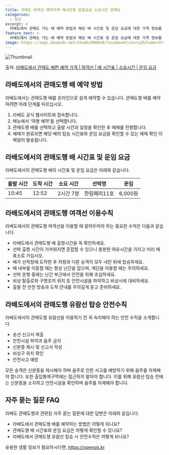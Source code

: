 ```yaml
---
title: 라배도 여객선 예약가격 배시간표 운임요금 소요시간 관매도
categories:
  - 일상
excerpt: >
  라배도에서 관매도 가는 배 예약 방법과 해당 배 시간표 및 운임 요금에 대한 가격 정보를 안내 드리겠습니다. 안전하고 재밋는 관매도행 여행을 위해 아래 정보 참고하시기 바랍니다. 관매도행 배편 예약하기 👈 클릭라배도에서 관매도행 배 시간표출발 시간도착 시간소요 시간선박명요금10:4512:522시간 7분한림페리11호6,000원관매도행 배편 예약하기 👈 클릭라배도에서 관매도행 여객선 탑승 시 이용수칙라배도에서 관매도행 여객선을 이용할 때 알아두어야 하는 중요한 수칙에 대해 안내합니다. 중요한 내용 1) 라배도에서 관매도행 배 출항시간을 꼭 확인하세요. 2) 선박 출항 시간이 가까워지면 혼잡할 수 있으니 충분한 여유시간을 가지고 미리 매표소로 가십시오. 3) 배가 선착장에 도착한 후 차량과 다른 승객이 모두 ..
feature_text: >
  라배도에서 관매도 가는 배 예약 방법과 해당 배 시간표 및 운임 요금에 대한 가격 정보를 안내 드리겠습니다. 안전하고 재밋는 관매도행 여행을 위해 아래 정보 참고하시기 바랍니다. 관매도행 배편 예약하기 👈 클릭라배도에서 관매도행 배 시간표출발 시간도착 시간소요 시간선박명요금10:4512:522시간 7분한림페리11호6,000원관매도행 배편 예약하기 👈 클릭라배도에서 관매도행 여객선 탑승 시 이용수칙라배도에서 관매도행 여객선을 이용할 때 알아두어야 하는 중요한 수칙에 대해 안내합니다. 중요한 내용 1) 라배도에서 관매도행 배 출항시간을 꼭 확인하세요. 2) 선박 출항 시간이 가까워지면 혼잡할 수 있으니 충분한 여유시간을 가지고 미리 매표소로 가십시오. 3) 배가 선착장에 도착한 후 차량과 다른 승객이 모두 ..
image: https://img1.daumcdn.net/thumb/R800x0/?scode=mtistory2&fname=https%3A%2F%2Fblog.kakaocdn.net%2Fdn%2FbItTNG%2FbtsHBPpQWU2%2F0ZQo4N3LQgtQhvzUFPD7VK%2Fimg.webp
---
```


![Thumbnail](https://img1.daumcdn.net/thumb/R800x0/?scode=mtistory2&fname=https%3A%2F%2Fblog.kakaocdn.net%2Fdn%2FbItTNG%2FbtsHBPpQWU2%2F0ZQo4N3LQgtQhvzUFPD7VK%2Fimg.webp)

<p>출처: <a href="https://opensis.kr/entry/%EB%9D%BC%EB%B0%B0%EB%8F%84%EC%97%90%EC%84%9C-%EA%B4%80%EB%A7%A4%EB%8F%84-%EB%B0%B0%ED%8E%B8-%EC%98%88%EC%95%BD-%EA%B0%80%EA%B2%A9-%EC%97%AC%EA%B0%9D%EC%84%A0-%EB%B0%B0-%EC%8B%9C%EA%B0%84%ED%91%9C-%EC%86%8C%EC%9A%94%EC%8B%9C%EA%B0%84-%EC%9A%B4%EC%9E%84-%EC%9A%94%EA%B8%88" rel="dofollow">라배도에서 관매도 배편 예약 가격 | 여객선 | 배 시간표 | 소요시간 | 운임 요금</a> </p>

## 라배도에서의 관매도행 배 예약 방법

라배도에서는 관매도행 배를 온라인으로 쉽게 예약할 수 있습니다. 관매도행 배를 예약하려면 아래 단계를 따르십시오.

  1. 라배도 공식 웹사이트에 접속합니다.
  2. 메뉴에서 '여행 예약'을 선택합니다.
  3. 관매도행 배를 선택하고 출발 시간과 일정을 확인한 후 예매를 진행합니다.
  4. 예매가 완료되면 해당 배의 탑승 시간표와 운임 요금을 확인할 수 있는 예매 확인 이메일이 발송됩니다.

## 라배도에서의 관매도행 배 시간표 및 운임 요금

라배도에서의 관매도행 배의 시간표 및 운임 요금은 아래와 같습니다.

**출발 시간** | **도착 시간** | **소요 시간** | **선박명** | **운임**  
---|---|---|---|---  
10:45 | 12:52 | 2시간 7분 | 한림페리11호 | 6,000원  
  
## 라배도에서의 관매도행 여객선 이용수칙

라배도에서의 관매도행 여객선을 이용할 때 알아두어야 하는 중요한 수칙은 다음과 같습니다.

  * 라배도에서 관매도행 배 출항시간을 꼭 확인하세요.
  * 선박 출항 시간이 가까워지면 혼잡할 수 있으니 충분한 여유시간을 가지고 미리 매표소로 가십시오.
  * 배가 선착장에 도착한 후 차량과 다른 승객이 모두 내린 뒤에 탑승하세요.
  * 배 내부를 이동할 때는 항상 난간을 잡으며, 계단을 이용할 때는 주의하세요.
  * 선박 운행 중에는 난간 부근에서 안전을 위해 조심하세요.
  * 비상 탈출로와 구명조끼 위치 등 안전시설을 파악하고 비상시에 대비하세요.
  * 출발 전 안전 방송과 도착 안내를 주의깊게 듣고 준비하세요.

## 라배도에서의 관매도행 유람선 탑승 안전수칙

라배도에서의 관매도행 유람선을 이용하기 전 꼭 숙지해야 하는 안전 수칙을 소개합니다.

  * 승선 신고서 제출
  * 안전시설 파악과 음주 금지
  * 신분증 제시 및 신고서 작성
  * 비상구 위치 확인
  * 안전사고 예방

모든 승객은 신분증을 제시해야 하며 음주로 인한 사고를 예방하기 위해 음주를 자제해야 합니다. 또한 출입통제구역에는 접근하지 말아야 합니다.
이를 위해 유람선 탑승 전에는 신분증을 소지하고 안전시설을 확인하며 음주를 자제해야 합니다.

## 자주 묻는 질문 FAQ

라배도 관매도행과 관련된 자주 묻는 질문에 대한 답변은 아래와 같습니다.

  * 라배도에서 관매도행 배를 예약하는 방법은 어떻게 되나요?
  * 관매도행 배 시간표와 운임 요금은 어떻게 확인할 수 있나요?
  * 라배도에서 관매도행 유람선 탑승 시 안전수칙은 어떻게 되나요?

 

유용한 생활 정보가 필요하시다면, <a href="https://opensis.kr" rel="dofollow">https://opensis.kr</a>


